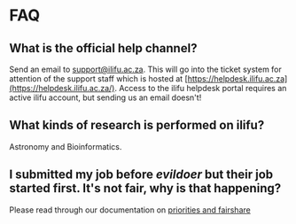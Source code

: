 # FAQ

## What is the official help channel?
Send an email to [support@ilifu.ac.za](mailto:support@ilifu.ac.za). This will go into the ticket system for attention of the support staff which is hosted at [https://helpdesk.ilifu.ac.za](https://helpdesk.ilifu.ac.za/). Access to the ilifu helpdesk portal requires an active ilifu account, but sending us an email doesn't!

## What kinds of research is performed on ilifu?
Astronomy and Bioinformatics.

## I submitted my job before _evildoer_ but their job started first. It's not fair, why is that happening?
Please read through our documentation on [priorities and fairshare](tech_docs/fairshare)